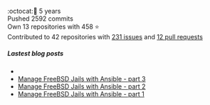 :octocat::birthday: 5 years  
Pushed 2592 commits  
Own 13 repositories with 458 :star:  
Contributed to 42 repositories with [231 issues](https://github.com/issues?q=is%3Aissue+author%3Aeoli3n) and [12 pull requests](https://github.com/pulls?q=is%3Apr+author%3Aeoli3n+)

##### Lastest blog posts
-
- [Manage FreeBSD Jails with Ansible - part 3](https://eoli3n.github.io/2021/06/14/jails-part-3.html)
- [Manage FreeBSD Jails with Ansible - part 2](https://eoli3n.github.io/2021/06/09/jails-part-2.html)
- [Manage FreeBSD Jails with Ansible - part 1](https://eoli3n.github.io/2021/06/08/jails-part-1.html)
